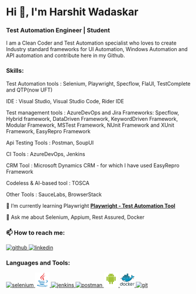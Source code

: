 # Hi 👋, I'm Harshit Wadaskar

### Test Automation Engineer  | Student ###
I am a Clean Coder and Test Automation specialist who loves to create Industry standard frameworks for UI Automation, Windows Automation and API automation and contribute here in my Github.

### Skills: 
Test Automation tools : Selenium, Playwright, Specflow, FlaUI, TestComplete and QTP(now UFT)

IDE : Visual Studio, Visual Studio Code, Rider IDE

Test management tools : AzureDevOps and Jira
Frameworks: Specflow, Hybrid framework, DataDriven Framework, KeywordDriven Framework, Modular Framework, MSTest Framework, NUnit Framework and XUnit Framework, EasyRepro Framework 

Api Testing Tools : Postman, SoupUI

CI Tools : AzureDevOps, Jenkins

CRM Tool : Microsoft Dynamics CRM - for which I have used EasyRepro Framework 

Codeless & AI-based tool : TOSCA

Other Tools : SauceLabs, BrowserStack


🌱 I’m currently learning Playwright <a href ="https://www.youtube.com/watch?v=N6VdiuF9j1M">
								<b> Playwright - Test Automation Tool  </b> </a>

💬 Ask me about Selenium, Appium, Rest Assured, Docker

<h3 align="left">📫 How to reach me:</h3>

<p align="left"> <a href="https://github.com/harshitwadaskar007" target="_blank" rel="noreferrer"> <img src="https://cdn.jsdelivr.net/npm/simple-icons@3.0.1/icons/github.svg" alt="github" width="40" height="40"/> </a> <a href="https://www.linkedin.com/in/harshit-wadaskar-92b650a6/" target="_blank" rel="noreferrer"> <img src="https://cdn.jsdelivr.net/npm/simple-icons@3.0.1/icons/linkedin.svg" alt="linkedin" width="40" height="40"/> </a> </p>

<h3 align="left">Languages and Tools:</h3>
<p align="left"> <a href="https://www.selenium.dev" target="_blank" rel="noreferrer"> <img src="https://raw.githubusercontent.com/detain/svg-logos/780f25886640cef088af994181646db2f6b1a3f8/svg/selenium-logo.svg" alt="selenium" width="40" height="40"/> </a> <a href="https://www.java.com" target="_blank" rel="noreferrer"> <img src="https://raw.githubusercontent.com/devicons/devicon/master/icons/java/java-original.svg" alt="java" width="40" height="40"/> </a> <a href="https://www.jenkins.io" target="_blank" rel="noreferrer"> <img src="https://www.vectorlogo.zone/logos/jenkins/jenkins-icon.svg" alt="jenkins" width="40" height="40"/> </a> <a href="https://postman.com" target="_blank" rel="noreferrer"> <img src="https://www.vectorlogo.zone/logos/getpostman/getpostman-icon.svg" alt="postman" width="40" height="40"/> </a>
 <a href="https://developer.android.com" target="_blank" rel="noreferrer"> <img src="https://raw.githubusercontent.com/devicons/devicon/master/icons/android/android-original-wordmark.svg" alt="android" width="40" height="40"/> </a> <a href="https://www.docker.com/" target="_blank" rel="noreferrer"> <img src="https://raw.githubusercontent.com/devicons/devicon/master/icons/docker/docker-original-wordmark.svg" alt="docker" width="40" height="40"/> </a> <a href="https://git-scm.com/" target="_blank" rel="noreferrer"> <img src="https://www.vectorlogo.zone/logos/git-scm/git-scm-icon.svg" alt="git" width="40" height="40"/> </a> </p>
